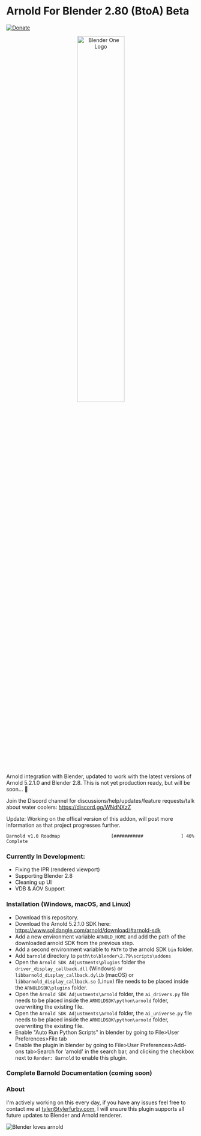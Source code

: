 # Arnold For Blender 2.80 (BtoA) Beta
[![Donate](https://img.shields.io/badge/Donate-PayPal-green.svg)](https://www.paypal.com/cgi-bin/webscr?cmd=_s-xclick&hosted_button_id=5D8ZMMACFUX36)

<p align="center">
<img src="https://rawcdn.githack.com/tyler-furby/Arnold-For-Blender/b194477da00ea4ab76d0acf0722be2be51df0075/arnold%20logo.svg" alt="Blender One Logo" width="50%">
</p>

Arnold integration with Blender, updated to work with the latest versions of Arnold 5.2.1.0 and Blender 2.8. This is not yet production ready, but will be soon... :balloon:

Join the Discord channel for discussions/help/updates/feature requests/talk about water coolers: https://discord.gg/WNdNXzZ

Update: Working on the offical version of this addon, will post more information as that project progresses further.

```
Barnold v1.0 Roadmap                   [###########              ] 40% Complete
```
### Currently In Development: 
- Fixing the IPR (rendered viewport)
- Supporting Blender 2.8
- Cleaning up UI
- VDB & AOV Support

### Installation (Windows, macOS, and Linux)
- Download this repository.
- Download the Arnold 5.2.1.0 SDK here: https://www.solidangle.com/arnold/download/#arnold-sdk
- Add a new environment variable `ARNOLD_HOME` and add the path of the downloaded arnold SDK from the previous step.
- Add a second environment variable to `PATH` to the arnold SDK `bin` folder.
- Add `barnold` directory to `path\to\blender\2.79\scripts\addons`
- Open the `Arnold SDK Adjustments\plugins` folder the `driver_display_callback.dll` (Windows) or `libbarnold_display_callback.dylib` (macOS) or `libbarnold_display_callback.so` (Linux) file needs to be placed inside the `ARNOLDSDK\plugins` folder.
- Open the `Arnold SDK Adjustments\arnold` folder, the `ai_drivers.py` file needs to be placed inside the `ARNOLDSDK\python\arnold` folder, overwriting the existing file.
- Open the `Arnold SDK Adjustments\arnold` folder, the `ai_universe.py` file needs to be placed inside the `ARNOLDSDK\python\arnold` folder, overwriting the existing file. 
- Enable "Auto Run Python Scripts" in blender by going to File>User Preferences>File tab 
- Enable the plugin in blender by going to File>User Preferences>Add-ons tab>Search for 'arnold' in the search bar, and clicking the checkbox next to `Render: Barnold` to enable this plugin.

### Complete Barnold Documentation (coming soon)

### About
I'm actively working on this every day, if you have any issues feel free to contact me at tyler@tylerfurby.com,
I will ensure this plugin supports all future updates to Blender and Arnold renderer.

![Blender loves arnold](https://cdn.rawgit.com/tyler-furby/Furby-Studios-Website-Files/a449e03a/images/Untitled-1.png)
